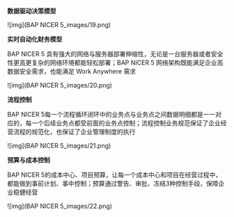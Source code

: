 **数据驱动决策模型**

![img](BAP NICER 5_images/19.png) 

**实时自动化财务模型**

BAP NICER 5 具有强大的网络与服务器部署伸缩性，无论是一台服务器或者安全性更高更复杂的网络环境都能轻松部署；BAP NICER 5 网络架构既能满足企业高数据安全需求，也能满足 Work Anywhere 需求

![img](BAP NICER 5_images/20.png)

**流程控制**

BAP NICER 5每一个流程循环闭环中的业务点与业务点之间数据明细都是一一对应的，每一个后续业务点都受前面的业务点控制；流程控制业务规范保证了企业经营流程的规范化，也保证了企业管理制度的执行

![img](BAP NICER 5_images/21.png) 

**预算与成本控制**

BAP NICER 5的成本中心、项目预算，让每一个成本中心和项目在经营过程中，都能做到事前计划、事中控制；预算通过警告、审批、冻结3种控制手段，保障企业稳健经营

![img](BAP NICER 5_images/22.png)